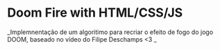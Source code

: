 # Doom Fire with HTML/CSS/JS

_Implemnentação de um algoritimo para recriar o efeito de fogo do jogo DOOM, baseado no vídeo do Filipe Deschamps <3 _
